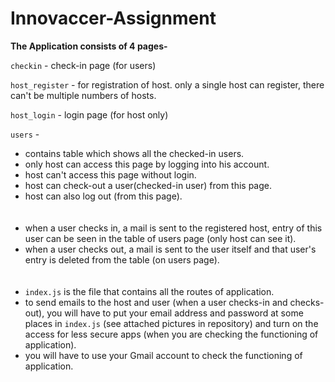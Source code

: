 # Innovaccer-Assignment



**The Application consists of 4 pages-**

`checkin` - check-in page (for users)

`host_register` - for registration of host. only a single host can register, there can't be multiple numbers of hosts.

`host_login` - login page (for host only)

`users` - 

 - contains table which shows all the checked-in users.
 - only host can access this page by logging into his account.
 - host can't access this page without login.
 - host can check-out a user(checked-in user) from this page.
 - host can also log out (from this page).
<br><br><br>
 - when a user checks in, a mail is sent to the registered host, entry of
   this user can be seen in the table of users page (only host can see it).
 - when a user checks out, a mail is sent to the user itself and that user's
   entry is deleted from the table (on users page).
<br><br><br>
 - `index.js` is the file that contains all the routes of application.
 - to send emails to the host and user (when a user checks-in and
   checks-out), you will have to put your email address and password at some places in `index.js` (see attached pictures in repository) and turn on the access for less secure apps (when you are checking the functioning of application).
 - you will have to use your Gmail account to check the functioning of application.



